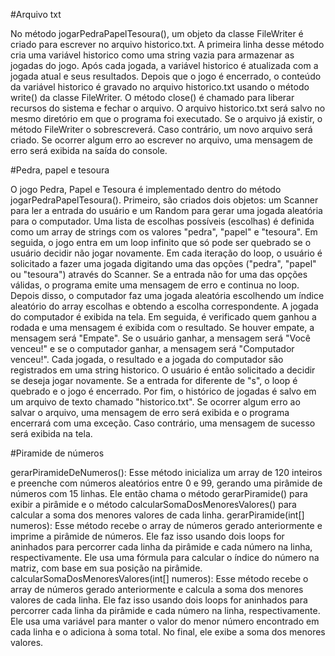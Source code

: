 #Arquivo txt

No método jogarPedraPapelTesoura(), um objeto da classe FileWriter é criado para escrever no arquivo historico.txt. A primeira linha desse método cria uma variável historico como uma string vazia para armazenar as jogadas do jogo. Após cada jogada, a variável historico é atualizada com a jogada atual e seus resultados. Depois que o jogo é encerrado, o conteúdo da variável historico é gravado no arquivo historico.txt usando o método write() da classe FileWriter. O método close() é chamado para liberar recursos do sistema e fechar o arquivo.
O arquivo historico.txt será salvo no mesmo diretório em que o programa foi executado. Se o arquivo já existir, o método FileWriter o sobrescreverá. Caso contrário, um novo arquivo será criado. Se ocorrer algum erro ao escrever no arquivo, uma mensagem de erro será exibida na saída do console.

#Pedra, papel e tesoura

O jogo Pedra, Papel e Tesoura é implementado dentro do método jogarPedraPapelTesoura().
Primeiro, são criados dois objetos: um Scanner para ler a entrada do usuário e um Random para gerar uma jogada aleatória para o computador. Uma lista de escolhas possíveis (escolhas) é definida como um array de strings com os valores "pedra", "papel" e "tesoura".
Em seguida, o jogo entra em um loop infinito que só pode ser quebrado se o usuário decidir não jogar novamente. Em cada iteração do loop, o usuário é solicitado a fazer uma jogada digitando uma das opções ("pedra", "papel" ou "tesoura") através do Scanner. Se a entrada não for uma das opções válidas, o programa emite uma mensagem de erro e continua no loop.
Depois disso, o computador faz uma jogada aleatória escolhendo um índice aleatório do array escolhas e obtendo a escolha correspondente. A jogada do computador é exibida na tela.
Em seguida, é verificado quem ganhou a rodada e uma mensagem é exibida com o resultado. Se houver empate, a mensagem será "Empate". Se o usuário ganhar, a mensagem será "Você venceu!" e se o computador ganhar, a mensagem será "Computador venceu!".
Cada jogada, o resultado e a jogada do computador são registrados em uma string historico. O usuário é então solicitado a decidir se deseja jogar novamente. Se a entrada for diferente de "s", o loop é quebrado e o jogo é encerrado.
Por fim, o histórico de jogadas é salvo em um arquivo de texto chamado "historico.txt". Se ocorrer algum erro ao salvar o arquivo, uma mensagem de erro será exibida e o programa encerrará com uma exceção. Caso contrário, uma mensagem de sucesso será exibida na tela.

#Piramide de números

gerarPiramideDeNumeros(): Esse método inicializa um array de 120 inteiros e preenche com números aleatórios entre 0 e 99, gerando uma pirâmide de números com 15 linhas. Ele então chama o método gerarPiramide() para exibir a pirâmide e o método calcularSomaDosMenoresValores() para calcular a soma dos menores valores de cada linha.
gerarPiramide(int[] numeros): Esse método recebe o array de números gerado anteriormente e imprime a pirâmide de números. Ele faz isso usando dois loops for aninhados para percorrer cada linha da pirâmide e cada número na linha, respectivamente. Ele usa uma fórmula para calcular o índice do número na matriz, com base em sua posição na pirâmide.
calcularSomaDosMenoresValores(int[] numeros): Esse método recebe o array de números gerado anteriormente e calcula a soma dos menores valores de cada linha. Ele faz isso usando dois loops for aninhados para percorrer cada linha da pirâmide e cada número na linha, respectivamente. Ele usa uma variável para manter o valor do menor número encontrado em cada linha e o adiciona à soma total. No final, ele exibe a soma dos menores valores.
